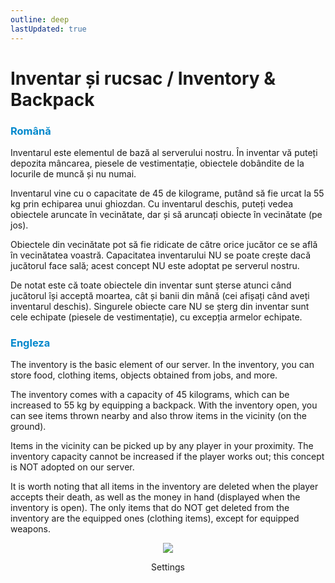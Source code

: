 ```yaml
---
outline: deep
lastUpdated: true
---
```


# Inventar și rucsac / Inventory & Backpack

### <span style="color: #0088CC">Română</span>

Inventarul este elementul de bază al serverului nostru. În inventar vă puteți depozita mâncarea, piesele de vestimentație, obiectele dobândite de la locurile de muncă și nu numai. 

Inventarul vine cu o capacitate de 45 de kilograme, putând să fie urcat la 55 kg prin echiparea unui ghiozdan. Cu inventarul deschis, puteți vedea obiectele aruncate în vecinătate, dar și să aruncați obiecte în vecinătate (pe jos). 

Obiectele din vecinătate pot să fie ridicate de către orice jucător ce se află în vecinătatea voastră.
Capacitatea inventarului NU se poate crește dacă jucătorul face sală; acest concept NU este adoptat pe serverul nostru.
 
De notat este că toate obiectele din inventar sunt șterse atunci când jucătorul își acceptă moartea, cât și banii din mână (cei afișați când aveți inventarul deschis). Singurele obiecte care NU se șterg din inventar sunt cele echipate (piesele de vestimentație), cu excepția armelor echipate.

### <span style="color: #0088CC">Engleza</span>

The inventory is the basic element of our server. In the inventory, you can store food, clothing items, objects obtained from jobs, and more. 

The inventory comes with a capacity of 45 kilograms, which can be increased to 55 kg by equipping a backpack. With the inventory open, you can see items thrown nearby and also throw items in the vicinity (on the ground). 

Items in the vicinity can be picked up by any player in your proximity. 
The inventory capacity cannot be increased if the player works out; this concept is NOT adopted on our server.

It is worth noting that all items in the inventory are deleted when the player accepts their death, as well as the money in hand (displayed when the inventory is open). The only items that do NOT get deleted from the inventory are the equipped ones (clothing items), except for equipped weapons.


<div style="text-align: center"><img src="https://i.imgur.com/pAYxWjW.gif"/></div>
<p style="text-align: center">Settings</p>